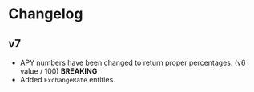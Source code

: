 # Changelog

## v7

- APY numbers have been changed to return proper percentages. (v6 value / 100) **BREAKING**
- Added `ExchangeRate` entities.